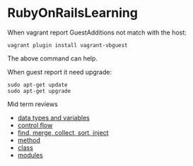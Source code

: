 # RubyOnRailsLearning


When vagrant report GuestAdditions not match with the host:

```shell
vagrant plugin install vagrant-vbguest
```
The above command can help.

When guest report it need upgrade:

```shell
sudo apt-get update
sudo apt-get upgrade
```

Mid term reviews
  * [data types and variables](reviews/mid-review-data_types.md)
  * [control flow](reviews/control_flow.md)
  * [find, merge, collect, sort, inject](reviews/code_block.md)
  * [method](reviews/method.md)
  * [class](reviews/class.md)
  * [modules](review/modules.md)
